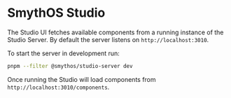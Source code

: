 # SmythOS Studio

The Studio UI fetches available components from a running instance of the Studio Server. By default the server listens on `http://localhost:3010`.

To start the server in development run:

```bash
pnpm --filter @smythos/studio-server dev
```

Once running the Studio will load components from `http://localhost:3010/components`.
